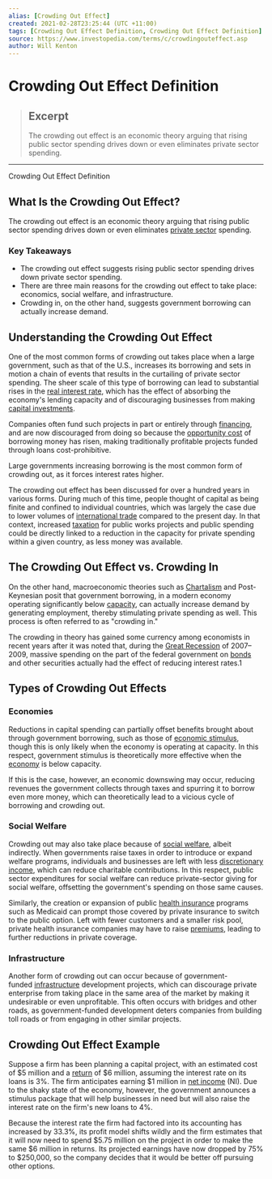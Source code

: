 ```yaml
---
alias: [Crowding Out Effect]
created: 2021-02-28T23:25:44 (UTC +11:00)
tags: [Crowding Out Effect Definition, Crowding Out Effect Definition]
source: https://www.investopedia.com/terms/c/crowdingouteffect.asp
author: Will Kenton
---
```


# Crowding Out Effect Definition

> ## Excerpt
> The crowding out effect is an economic theory arguing that rising public sector spending drives down or even eliminates private sector spending.

---

Crowding Out Effect Definition
## What Is the Crowding Out Effect?

The crowding out effect is an economic theory arguing that rising public sector spending drives down or even eliminates [private sector](https://www.investopedia.com/terms/p/private-sector.asp) spending.

### Key Takeaways

-   The crowding out effect suggests rising public sector spending drives down private sector spending.
-   There are three main reasons for the crowding out effect to take place: economics, social welfare, and infrastructure.
-   Crowding in, on the other hand, suggests government borrowing can actually increase demand.

## Understanding the Crowding Out Effect

One of the most common forms of crowding out takes place when a large government, such as that of the U.S., increases its borrowing and sets in motion a chain of events that results in the curtailing of private sector spending. The sheer scale of this type of borrowing can lead to substantial rises in the [real interest rate](https://www.investopedia.com/terms/r/realinterestrate.asp), which has the effect of absorbing the economy's lending capacity and of discouraging businesses from making [capital investments](https://www.investopedia.com/terms/c/capital-investment.asp).

Companies often fund such projects in part or entirely through [financing](https://www.investopedia.com/terms/f/financing.asp), and are now discouraged from doing so because the [opportunity cost](https://www.investopedia.com/terms/o/opportunitycost.asp) of borrowing money has risen, making traditionally profitable projects funded through loans cost-prohibitive.

Large governments increasing borrowing is the most common form of crowding out, as it forces interest rates higher.

The crowding out effect has been discussed for over a hundred years in various forms. During much of this time, people thought of capital as being finite and confined to individual countries, which was largely the case due to lower volumes of [international trade](https://www.investopedia.com/insights/what-is-international-trade/) compared to the present day. In that context, increased [taxation](https://www.investopedia.com/terms/t/taxation.asp) for public works projects and public spending could be directly linked to a reduction in the capacity for private spending within a given country, as less money was available.

## The Crowding Out Effect vs. Crowding In

On the other hand, macroeconomic theories such as [Chartalism](https://www.investopedia.com/terms/c/chartalism.asp) and Post-Keynesian posit that government borrowing, in a modern economy operating significantly below [capacity](https://www.investopedia.com/terms/c/capacity.asp), can actually increase demand by generating employment, thereby stimulating private spending as well. This process is often referred to as "crowding in."

The crowding in theory has gained some currency among economists in recent years after it was noted that, during the [Great Recession](https://www.investopedia.com/terms/g/great-recession.asp) of 2007–2009, massive spending on the part of the federal government on [bonds](https://www.investopedia.com/terms/b/bond.asp) and other securities actually had the effect of reducing interest rates.1

## Types of Crowding Out Effects

### Economies

Reductions in capital spending can partially offset benefits brought about through government borrowing, such as those of [economic stimulus](https://www.investopedia.com/terms/e/economic-stimulus.asp), though this is only likely when the economy is operating at capacity. In this respect, government stimulus is theoretically more effective when the [economy](https://www.investopedia.com/terms/e/economy.asp) is below capacity.

If this is the case, however, an economic downswing may occur, reducing revenues the government collects through taxes and spurring it to borrow even more money, which can theoretically lead to a vicious cycle of borrowing and crowding out.

### Social Welfare

Crowding out may also take place because of [social welfare](https://www.investopedia.com/terms/s/social-welfare-system.asp), albeit indirectly. When governments raise taxes in order to introduce or expand welfare programs, individuals and businesses are left with less [discretionary income](https://www.investopedia.com/terms/d/discretionaryincome.asp), which can reduce charitable contributions. In this respect, public sector expenditures for social welfare can reduce private-sector giving for social welfare, offsetting the government's spending on those same causes.

Similarly, the creation or expansion of public [health insurance](https://www.investopedia.com/terms/h/healthinsurance.asp) programs such as Medicaid can prompt those covered by private insurance to switch to the public option. Left with fewer customers and a smaller risk pool, private health insurance companies may have to raise [premiums](https://www.investopedia.com/terms/i/insurance-premium.asp), leading to further reductions in private coverage.

### Infrastructure

Another form of crowding out can occur because of government-funded [infrastructure](https://www.investopedia.com/terms/i/infrastructure.asp) development projects, which can discourage private enterprise from taking place in the same area of the market by making it undesirable or even unprofitable. This often occurs with bridges and other roads, as government-funded development deters companies from building toll roads or from engaging in other similar projects.

## Crowding Out Effect Example

Suppose a firm has been planning a capital project, with an estimated cost of $5 million and a [return](https://www.investopedia.com/terms/r/return.asp) of $6 million, assuming the interest rate on its loans is 3%. The firm anticipates earning $1 million in [net income](https://www.investopedia.com/terms/n/netincome.asp) (NI). Due to the shaky state of the economy, however, the government announces a stimulus package that will help businesses in need but will also raise the interest rate on the firm's new loans to 4%.

Because the interest rate the firm had factored into its accounting has increased by 33.3%, its profit model shifts wildly and the firm estimates that it will now need to spend $5.75 million on the project in order to make the same $6 million in returns. Its projected earnings have now dropped by 75% to $250,000, so the company decides that it would be better off pursuing other options.
